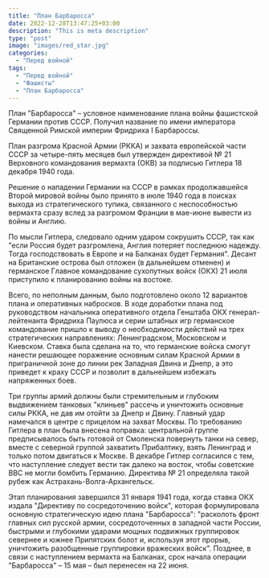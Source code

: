 ```yaml
---
title: "План Барбаросса"
date: 2022-12-28T13:47:25+03:00
description: "This is meta description"
type: "post"
image: "images/red_star.jpg"
categories:
  - "Перед войной"
tags:
  - "Перед войной"
  - "Фашисты"
  - "План Барбаросса"
---
```


План "Барбаросса" – условное наименование плана войны фашистской Германии против СССР. Получил название по имени императора Священной Римской империи Фридриха I Барбароссы.

План разгрома Красной Армии (РККА) и захвата европейской части СССР за четыре-пять месяцев был утвержден директивой № 21 Верховного командования вермахта (ОКВ) за подписью Гитлера 18 декабря 1940 года.

Решение о нападении Германии на СССР в рамках продолжавшейся Второй мировой войны было принято в июле 1940 года в поисках выхода из стратегического тупика, связанного с неспособностью вермахта сразу вслед за разгромом Франции в мае-июне вывести из войны и Англию.

По мысли Гитлера, следовало одним ударом сокрушить СССР, так как "если Россия будет разгромлена, Англия потеряет последнюю надежду. Тогда господствовать в Европе и на Балканах будет Германия". Десант на Британские острова был отложен (в дальнейшем отменен) и германское Главное командование сухопутных войск (ОКХ) 21 июля приступило к планированию войны на востоке.

Всего, по неполным данным, было подготовлено около 12 вариантов плана и оперативных набросков. В ходе доработки плана под руководством начальника оперативного отдела Генштаба ОКХ генерал-лейтенанта Фридриха Паулюса и серии штабных игр германское командование пришло к выводу о необходимости действий на трех стратегических направлениях: Ленинградском, Московском и Киевском. Ставка была сделана на то, что германские войска смогут нанести решающее поражение основным силам Красной Армии в приграничной зоне до линии рек Западная Двина и Днепр, а это приведет к краху СССР и позволит в дальнейшем избежать напряженных боев.

Три группы армий должны были стремительным и глубоким выдвижением танковых "клиньев" рассечь и уничтожить основные силы РККА, не дав им отойти за Днепр и Двину. Главный удар намечался в центре с прицелом на захват Москвы. По требованию Гитлера в план была внесена поправка: центральной группе предписывалось быть готовой от Смоленска повернуть танки на север, вместе с северной группой захватить Прибалтику, взять Ленинград и только потом двигаться к Москве. В декабре Гитлер согласился с тем, что наступление следует вести так далеко на восток, чтобы советские ВВС не могли бомбить Германию. Директива № 21 определяла такой рубеж как Астрахань-Волга-Архангельск.

Этап планирования завершился 31 января 1941 года, когда ставка ОКХ издала "Директиву по сосредоточению войск", которая формулировала основную стратегическую идею плана "Барбаросса": "расколоть фронт главных сил русской армии, сосредоточенных в западной части России, быстрыми и глубокими ударами мощных подвижных группировок севернее и южнее Припятских болот и, используя этот прорыв, уничтожить разобщенные группировки вражеских войск".
Позднее, в связи с наступлением вермахта на Балканах, срок начала операции "Барбаросса" – 15 мая – был перенесен на 22 июня.
